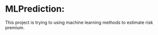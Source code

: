 # MLPrediction:

This project is trying to using machine learning methods to estimate risk premium.
